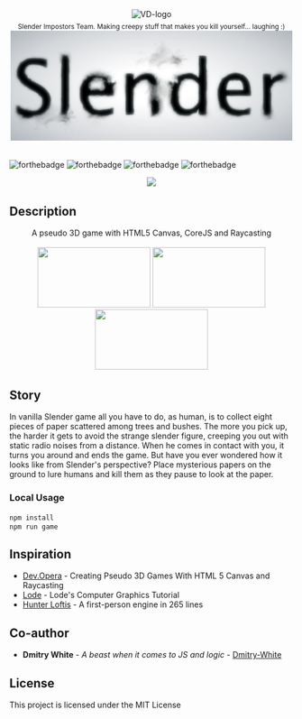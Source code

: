 <div align="center">
  <img src="https://raw.githubusercontent.com/elkinny/VD-project/dev/readme_imgs/VD_logo.png" alt="VD-logo" width="100"> </div>
  
<div align="center">
  <sub>Slender Impostors Team. Making creepy stuff that makes you kill yourself... laughing :)</sub>
</div>
 
<div align="center">
  <img src="https://raw.githubusercontent.com/elkinny/Slender/master/slender-logo.png" alt="VD-logo" width="500">
</div>

<br/>

![forthebadge](http://forthebadge.com/images/badges/kinda-sfw.svg)
![forthebadge](http://forthebadge.com/images/badges/built-with-science.svg)
![forthebadge](http://forthebadge.com/images/badges/makes-people-smile.svg)
![forthebadge](http://forthebadge.com/images/badges/powered-by-responsibility.svg)

<div align="center">
  <a href="https://dmitry-white.github.io/Slender/"><img src="img/play.png" /></a>
</div>

## Description
<div align="center">
  A pseudo 3D game with HTML5 Canvas, CoreJS and Raycasting
  <br/>
  <br/>
  <img width="200" height="107" src="img/screens/img1.jpg" />
  <img width="200" height="107" src="img/screens/img2.jpg" />
  <img width="200" height="107" src="img/screens/img3.jpg" />
</div>

## Story
In vanilla Slender game all you have to do, as human, is to collect eight pieces of paper scattered among trees and bushes.
The more you pick up, the harder it gets to avoid the strange slender figure,
creeping you out with static radio noises from a distance. When he comes in contact with you,
it turns you around and ends the game. But have you ever wondered how it looks like from Slender's perspective?
Place mysterious papers on the ground to lure humans and kill them as they pause to look at the paper.
                            
### Local Usage
```
npm install
npm run game
```

## Inspiration
* [Dev.Opera](https://dev.opera.com/articles/3d-games-with-canvas-and-raycasting-part-1/) - Creating Pseudo 3D Games With HTML 5 Canvas and Raycasting
* [Lode](http://lodev.org/cgtutor/raycasting.html) - Lode's Computer Graphics Tutorial
* [Hunter Loftis](http://www.playfuljs.com/a-first-person-engine-in-265-lines/) - A first-person engine in 265 lines

## Co-author
* **Dmitry White** - *A beast when it comes to JS and logic* - [Dmitry-White](https://github.com/Dmitry-White)

## License
This project is licensed under the MIT License

